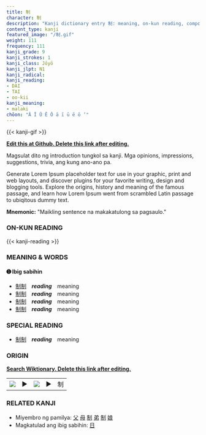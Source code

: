 ```yaml
---
title: 制
character: 制
description: "Kanji dictionary entry 制: meaning, on-kun reading, compounds, origin, related kanji"
content_type: kanji
featured_image: "/制.gif"
weight: 111
frequency: 111
kanji_grade: 9
kanji_strokes: 1
kanji_class: Jōyō
kanji_jlpt: N1
kanji_radical: 
kanji_reading: 
- DAI
- TAI
- oo-kii
kanji_meaning:
- malaki
chōon: "Ā Ī Ū Ē Ō ā ī ū ē ō ’"
---
```

[//]: # (Don't edit the line below. Kanji animated GIF code is automatically generated.)
{{< kanji-gif >}}

[//]: # (Edit below this line.)

**[Edit this at Github. Delete this link after editing.](https://github.com/tim0g/tim/tree/main/content/kanji/制/index.md)**

Magsulat dito ng introduction tungkol sa kanji. Mga opinions, impressions, suggestions, trivia, ang kung ano-ano pa.

Generate Lorem Ipsum placeholder text for use in your graphic, print and web layouts, and discover plugins for your favorite writing, design and blogging tools. Explore the origins, history and meaning of the famous passage, and learn how Lorem Ipsum went from scrambled Latin passage to ubiqitous dummy text.
 
**Mnemonic:** "Maikling sentence na makakatulong sa pagsaulo."

### ON-KUN READING

[//]: # (Don't edit the line below. ON-KUN READING code is automatically generated.)
{{< kanji-reading >}}

### MEANING & WORDS

#### ➊ **Ibig sabihin**
  - [制](../制)[制](../制)　***reading***　meaning
  - [制](../制)[制](../制)　***reading***　meaning
  - [制](../制)[制](../制)　***reading***　meaning
  - [制](../制)[制](../制)　***reading***　meaning

### SPECIAL READING
  - [制](../制)[制](../制)　***reading***　meaning

### ORIGIN

**[Search Wiktionary. Delete this link after editing.](https://wiktionary.org/wiki/制)**
<table class="kanji-table"><tr><td>
<img src="60px-制-bronze.svg.png">
</td><td>▶</td><td>
<img src="60px-制-oracle.svg.png">
</td><td>▶</td>
<td class="kanji-origin">制</td>
</tr></table>

### RELATED KANJI
- Miyembro ng pamilya: [父](../父) [母](../母) [制](../制) [弟](../弟) [制](../制) [娘](../娘)
- Magkatulad ang ibig sabihin: [日](../日)
